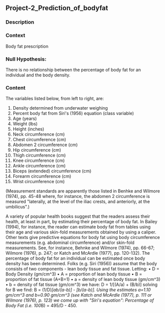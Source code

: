 ## Project-2_Prediction_of_bodyfat
### Description
### Context
Body fat prescription
### Null Hypothesis: 
There is no relationship between the percentage of body fat for an individual and the body density.

### Content
The variables listed below, from left to right, are:
1.	Density determined from underwater weighing
2.	Percent body fat from Siri's (1956) equation (class variable)
3.	Age (years)
4.	Weight (lbs)
5.	Height (inches)
6.	Neck circumference (cm)
7.	Chest circumference (cm)
8.	Abdomen 2 circumference (cm)
9.	Hip circumference (cm)
10.	Thigh circumference (cm)
11.	Knee circumference (cm)
12.	Ankle circumference (cm)
13.	Biceps (extended) circumference (cm)
14.	Forearm circumference (cm)
15.	Wrist circumference (cm)


(Measurement standards are apparently those listed in Benhke and Wilmore (1974), pp. 45-48 where, for instance, the abdomen 2 circumference is measured "laterally, at the level of the iliac crests, and anteriorly, at the umbilicus".)

A variety of popular health books suggest that the readers assess their health, at least in part, by estimating their percentage of body fat. In Bailey (1994), for instance, the reader can estimate body fat from tables using their age and various skin-fold measurements obtained by using a caliper. Other texts give predictive equations for body fat using body circumference measurements (e.g. abdominal circumference) and/or skin-fold measurements. See, for instance, Behnke and Wilmore (1974), pp. 66-67; Wilmore (1976), p. 247; or Katch and McArdle (1977), pp. 120-132).
The percentage of body fat for an individual can be estimated once body density has been determined. Folks (e.g. Siri (1956)) assume that the body consists
of two components - lean body tissue and fat tissue. Letting:
•	D = Body Density (gm/cm^3)
•	A = proportion of lean body tissue
•	B = proportion of fat tissue (A+B=1)
•	a = density of lean body tissue (gm/cm^3)
•	b = density of fat tissue (gm/cm^3)
we have:
D = 1/[(A/a) + (B/b)]
solving for B we find:
B = (1/D)*[ab/(a-b)] - [b/(a-b)].
Using the estimates a=1.10 gm/cm^3 and b=0.90 gm/cm^3 (see Katch and McArdle (1977), p. 111 or Wilmore (1976), p. 123) we come up with "Siri's equation":
Percentage of Body Fat (i.e. 100*B) = 495/D - 450.



